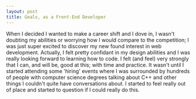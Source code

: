 ```yaml
---
layout: post
title: Goals, as a Front-End Developer
---
```

When I decided I wanted to make a career shift and I dove in, I wasn't doubting my abilities or worrying how I would compare to the competition; I was just super excited to discover my new found interest in web development. Actually, I felt pretty confidant in my design abilities and I was really looking forward to learning how to code. I felt (and feel) very strongly that I can, and will be, good at this; with time and practice. It wasn't until I started attending some 'hiring' events where I was surrounded by hundreds of people with computer science degrees talking about C++ and other things I couldn't quite have conversations about.  I started to feel really out of place and started to question if I could really do this.  

